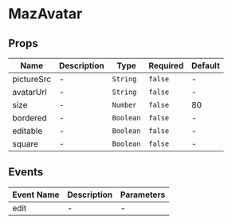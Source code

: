 # MazAvatar

## Props

<!-- @vuese:MazAvatar:props:start -->

| Name       | Description | Type      | Required | Default |
| ---------- | ----------- | --------- | -------- | ------- |
| pictureSrc | -           | `String`  | `false`  | -       |
| avatarUrl  | -           | `String`  | `false`  | -       |
| size       | -           | `Number`  | `false`  | 80      |
| bordered   | -           | `Boolean` | `false`  | -       |
| editable   | -           | `Boolean` | `false`  | -       |
| square     | -           | `Boolean` | `false`  | -       |

<!-- @vuese:MazAvatar:props:end -->

## Events

<!-- @vuese:MazAvatar:events:start -->

| Event Name | Description | Parameters |
| ---------- | ----------- | ---------- |
| edit       | -           | -          |

<!-- @vuese:MazAvatar:events:end -->
